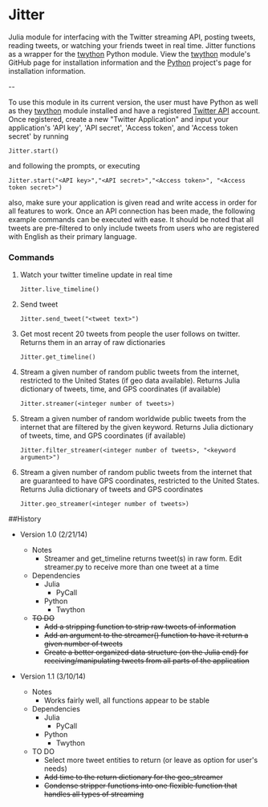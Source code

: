 Jitter
======

Julia module for interfacing with the Twitter streaming API, posting tweets, reading tweets, or watching your friends tweet in real time. Jitter functions as a wrapper for the [twython](https://github.com/ryanmcgrath/twython) Python module. View the [twython](https://github.com/ryanmcgrath/twython) module's GitHub page for installation information and the [Python](https://www.python.org/) project's page for installation information. 

--

To use this module in its current version, the user must have Python as well as they [twython](https://github.com/ryanmcgrath/twython) module installed and have a registered [Twitter API](http://dev.twitter.com) account. Once registered, create a new "Twitter Application" and input your application's 'API key', 'API secret', 'Access token', and 'Access token secret' by running

    Jitter.start()

and following the prompts, or executing

    Jitter.start("<API key>","<API secret>","<Access token>", "<Access token secret>")

also, make sure your application is given read and write access in order for all features to work. Once an API connection has been made, the following example commands can be executed with ease. It should be noted that all tweets are pre-filtered to only include tweets from users who are registered with English as their primary language. 

### Commands

1. Watch your twitter timeline update in real time
 
    ```
    Jitter.live_timeline()
    ```
    
2. Send tweet

    ```
    Jitter.send_tweet("<tweet text>")
    ```
    
3. Get most recent 20 tweets from people the user follows on twitter. Returns them in an array of raw dictionaries

    ```
    Jitter.get_timeline()
    ```

4. Stream a given number of random public tweets from the internet, restricted to the United States (if geo data available). Returns Julia dictionary of tweets, time, and GPS coordinates (if available)

    ```
    Jitter.streamer(<integer number of tweets>) 
    ```

5. Stream a given number of random worldwide public tweets from the internet that are filtered by the given keyword. Returns Julia dictionary of tweets, time, and GPS coordinates (if available)

    ```
    Jitter.filter_streamer(<integer number of tweets>, "<keyword argument>") 
    ```
    
6. Stream a given number of random public tweets from the internet that are guaranteed to have GPS coordinates, restricted to the United States. Returns Julia dictionary of tweets and GPS coordinates

    ```
    Jitter.geo_streamer(<integer number of tweets>) 
    ```


##History
* Version 1.0 (2/21/14)
    * Notes
        * Streamer and get_timeline returns tweet(s) in raw form. Edit streamer.py to receive more than one tweet at a time
    * Dependencies
        * Julia
            * PyCall
        * Python
            * Twython
    * ~~TO DO~~
        * ~~Add a stripping function to strip raw tweets of information~~
        * ~~Add an argument to the streamer() function to have it return a given number of tweets~~
        * ~~Create a better organized data structure (on the Julia end) for receiving/manipulating tweets from all parts of the application~~

* Version 1.1 (3/10/14)
    * Notes
        * Works fairly well, all functions appear to be stable
    * Dependencies
        * Julia
            * PyCall
        * Python
            * Twython
    * TO DO
        * Select more tweet entities to return (or leave as option for user's needs)
        * ~~Add time to the return dictionary for the geo_streamer~~
        * ~~Condense stripper functions into one flexible function that handles all types of streaming~~
